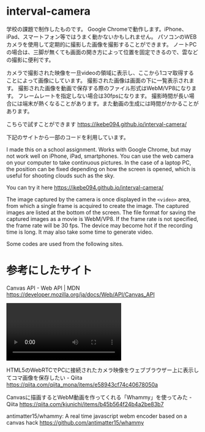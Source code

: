 # interval-camera

学校の課題で制作したものです。
Google Chromeで動作します。iPhone、iPad、スマートフォン等ではうまく動かないかもしれません。
パソコンのWEBカメラを使用して定期的に撮影した画像を撮影することができます。
ノートPCの場合は、三脚が無くても画面の開き方によって位置を固定できるので、雲などの撮影に便利です。

カメラで撮影された映像を一旦videoの領域に表示し、ここから1コマ取得することによって画像にしています。
撮影された画像は画面の下に一覧表示されます。
撮影された画像を動画で保存する際のファイル形式はWebM/VP8になります。
フレームレートを指定しない場合は30fpsになります。
撮影時間が長い場合には端末が熱くなることがあります。また動画の生成には時間がかかることがあります。


こちらで試すことができます
<https://ikebe094.github.io/interval-camera/>

下記のサイトから一部のコードを利用しています。


I made this on a school assignment.
Works with Google Chrome, but may not work well on iPhone, iPad, smartphones.
You can use the web camera on your computer to take continuous pictures.
In the case of a laptop PC, the position can be fixed depending on how the screen is opened, which is useful for shooting clouds such as the sky.

You can try it here
<https://ikebe094.github.io/interval-camera/>

The image captured by the camera is once displayed in the `<video>` area, from which a single frame is acquired to create the image.
The captured images are listed at the bottom of the screen.
The file format for saving the captured images as a movie is WebM/VP8.
If the frame rate is not specified, the frame rate will be 30 fps.
The device may become hot if the recording time is long. It may also take some time to generate video.


Some codes are used from the following sites.


# 参考にしたサイト

Canvas API - Web API | MDN
<https://developer.mozilla.org/ja/docs/Web/API/Canvas_API>

<video>: 動画埋め込み要素 - HTML: ハイパーテキストマークアップ言語 | MDN
<https://developer.mozilla.org/ja/docs/Web/HTML/Element/video>

HTML5のWebRTCでPCに接続されたカメラ映像をウェブブラウザー上に表示してコマ画像を保存したい - Qiita
<https://qiita.com/qiita_mona/items/e58943cf74c40678050a>

Canvasに描画するとWebM動画を作ってくれる「Whammy」を使ってみた - Qiita
<https://qiita.com/kjunichi/items/b45b564f24b4a2be83b7>

antimatter15/whammy: A real time javascript webm encoder based on a canvas hack
<https://github.com/antimatter15/whammy>
